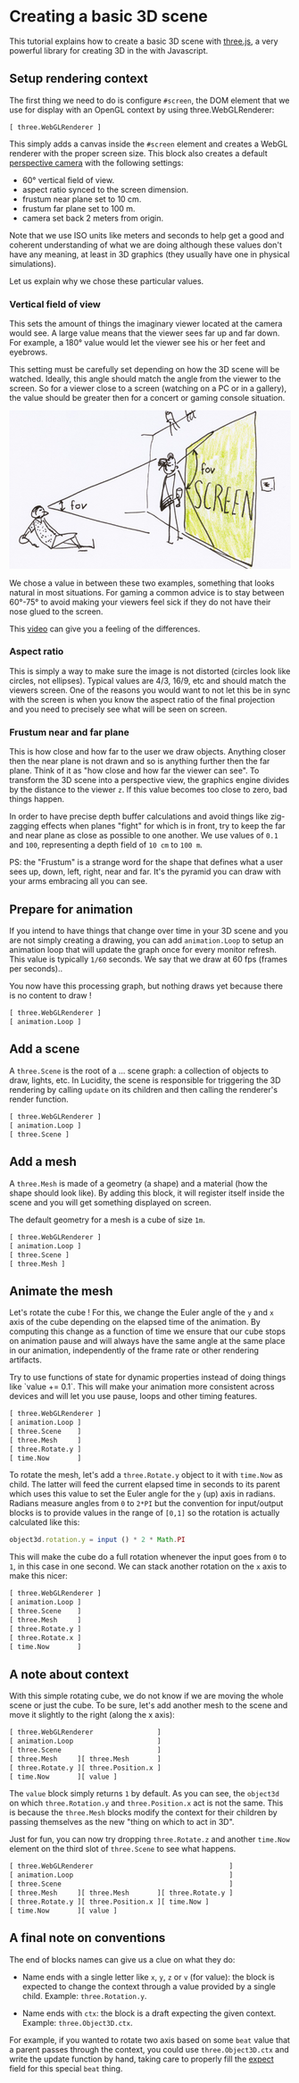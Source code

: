 # Creating a basic 3D scene

This tutorial explains how to create a basic 3D scene with [three.js](http://threejs.org), a very powerful library for creating 3D in the with Javascript.

## Setup rendering context

The first thing we need to do is configure `#screen`, the DOM element that we use for display with an OpenGL context by using three.WebGLRenderer:

```lucidity
[ three.WebGLRenderer ]
```

This simply adds a canvas inside the `#screen` element and creates a WebGL renderer with the proper screen size. This block also creates a default [perspective camera](http://threejs.org/docs/#Reference/Cameras/PerspectiveCamera) with the following settings:

* 60° vertical field of view.
* aspect ratio synced to the screen dimension.
* frustum near plane set to 10 cm.
* frustum far plane set to 100 m.
* camera set back 2 meters from origin.

Note that we use ISO units like meters and seconds to help get a good and coherent understanding of what we are doing although these values don't have any meaning, at least in 3D graphics (they usually have one in physical simulations).

Let us explain why we chose these particular values.

### Vertical field of view

This sets the amount of things the imaginary viewer located at the camera would see. A large value means that the viewer sees far up and far down. For example, a 180° value would let the viewer see his or her feet and eyebrows.

This setting must be carefully set depending on how the 3D scene will be watched. Ideally, this angle should match the angle from the viewer to the screen. So for a viewer close to a screen (watching on a PC or in a gallery), the value should be greater then for a concert or gaming console situation.

![fov examples](fov.jpg)

We chose a value in between these two examples, something that looks natural in most situations. For gaming a common advice is to stay between 60°-75° to avoid making your viewers feel sick if they do not have their nose glued to the screen.

This [video](https://www.youtube.com/watch?v=p3AP8XLeRkI) can give you a feeling of the differences.

### Aspect ratio

This is simply a way to make sure the image is not distorted (circles look like circles, not ellipses). Typical values are 4/3, 16/9, etc and should match the viewers screen. One of the reasons you would want to not let this be in sync with the screen is when you know the aspect ratio of the final projection and you need to precisely see what will be seen on screen.

### Frustum near and far plane

This is how close and how far to the user we draw objects. Anything closer then the near plane is not drawn and so is anything further then the far plane. Think of it as "how close and how far the viewer can see". To transform the 3D scene into a perspective view, the graphics engine divides by the distance to the viewer `z`. If this value becomes too close to zero, bad things happen.

In order to have precise depth buffer calculations and avoid things like zig-zagging effects when planes "fight" for which is in front, try to keep the far and near plane as close as possible to one another. We use values of `0.1` and `100`, representing a depth field of `10 cm` to `100 m`.

PS: the "Frustum" is a strange word for the shape that defines what a user sees up, down, left, right, near and far. It's the pyramid you can draw with your arms embracing all you can see.

## Prepare for animation

If you intend to have things that change over time in your 3D scene and you are not simply creating a drawing, you can add `animation.Loop` to setup an animation loop that will update the graph once for every monitor refresh. This value is typically `1/60` seconds. We say that we draw at 60 fps (frames per seconds)..

You now have this processing graph, but nothing draws yet because there is no content to draw !

```lucidity
[ three.WebGLRenderer ]
[ animation.Loop ]
```

## Add a scene

A `three.Scene` is the root of a ... scene graph: a collection of objects to draw, lights, etc. In Lucidity, the scene is responsible for triggering the 3D rendering by calling `update` on its children and then calling the renderer's render function.

```lucidity
[ three.WebGLRenderer ]
[ animation.Loop ]
[ three.Scene ]
```

## Add a mesh

A `three.Mesh` is made of a geometry (a shape) and a material (how the shape should look like). By adding this block, it will register itself inside the scene and you will get something displayed on screen.

The default geometry for a mesh is a cube of size `1m`.

```lucidity
[ three.WebGLRenderer ]
[ animation.Loop ]
[ three.Scene ]
[ three.Mesh ]
```

## Animate the mesh

Let's rotate the cube ! For this, we change the Euler angle of the `y` and `x` axis of the cube depending on the elapsed time of the animation. By computing this change as a function of time we ensure that our cube stops on animation pause and will always have the same angle at the same place in our animation, independently of the frame rate or other rendering artifacts.

<aside class='notice'>
Try to use functions of state for dynamic properties instead of doing things like `value += 0.1`. This will make your animation more consistent across devices and will let you use pause, loops and other timing features.
</aside>

```lucidity
[ three.WebGLRenderer ]
[ animation.Loop ]
[ three.Scene    ]
[ three.Mesh     ]
[ three.Rotate.y ]
[ time.Now       ]
```

To rotate the mesh, let's add a `three.Rotate.y` object to it with `time.Now` as child. The latter will feed the current elapsed time in seconds to its parent which uses this value to set the Euler angle for the `y` (up) axis in radians. Radians measure angles from `0` to `2*PI` but the convention for input/output blocks is to provide values in the range of `[0,1]` so the rotation is actually calculated like this:

```Javascript
object3d.rotation.y = input () * 2 * Math.PI
```

This will make the cube do a full rotation whenever the input goes from `0` to `1`, in this case in one second. We can stack another rotation on the `x` axis to make this nicer:

```lucidity
[ three.WebGLRenderer ]
[ animation.Loop ]
[ three.Scene    ]
[ three.Mesh     ]
[ three.Rotate.y ]
[ three.Rotate.x ]
[ time.Now       ]
```

## A note about context

With this simple rotating cube, we do not know if we are moving the whole scene or just the cube. To be sure, let's add another mesh to the scene and move it slightly to the right (along the x axis):

```lucidity
[ three.WebGLRenderer                ]
[ animation.Loop                     ]
[ three.Scene                        ]
[ three.Mesh     ][ three.Mesh       ]
[ three.Rotate.y ][ three.Position.x ]
[ time.Now       ][ value ]
```

The `value` block simply returns `1` by default. As you can see, the `object3d` on which `three.Rotation.y` and `three.Position.x` act is not the same. This is because the `three.Mesh` blocks modify the context for their children by passing themselves as the new "thing on which to act in 3D".

Just for fun, you can now try dropping `three.Rotate.z` and another `time.Now` element on the third slot of `three.Scene` to see what happens.

```lucidity
[ three.WebGLRenderer                                  ]
[ animation.Loop                                       ]
[ three.Scene                                          ]
[ three.Mesh     ][ three.Mesh       ][ three.Rotate.y ]
[ three.Rotate.y ][ three.Position.x ][ time.Now ]
[ time.Now       ][ value ]
```

## A final note on conventions

The end of blocks names can give us a clue on what they do:

* Name ends with a single letter like `x`, `y`, `z` or `v` (for value): the block is expected to change the context through a value provided by a single child. Example: `three.Rotation.y`.

* Name ends with `ctx`: the block is a draft expecting the given context. Example: `three.Object3D.ctx`.

For example, if you wanted to rotate two axis based on some `beat` value that a parent passes through the context, you could use `three.Object3D.ctx` and write the update function by hand, taking care to properly fill the [expect](../meta.md#expect) field for this special `beat` thing.
